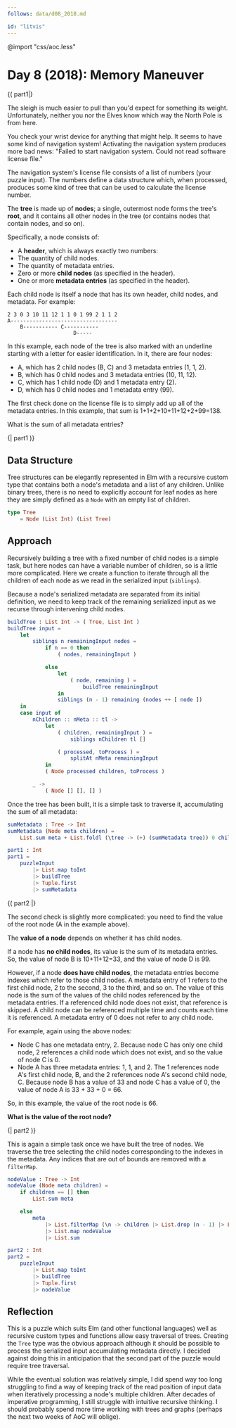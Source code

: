 ```yaml
---
follows: data/d08_2018.md

id: "litvis"
---
```


@import "css/aoc.less"

# Day 8 (2018): Memory Maneuver

{( part1|}

The sleigh is much easier to pull than you'd expect for something its weight. Unfortunately, neither you nor the Elves know which way the North Pole is from here.

You check your wrist device for anything that might help. It seems to have some kind of navigation system! Activating the navigation system produces more bad news: "Failed to start navigation system. Could not read software license file."

The navigation system's license file consists of a list of numbers (your puzzle input). The numbers define a data structure which, when processed, produces some kind of tree that can be used to calculate the license number.

The **tree** is made up of **nodes**; a single, outermost node forms the tree's **root**, and it contains all other nodes in the tree (or contains nodes that contain nodes, and so on).

Specifically, a node consists of:

- A **header**, which is always exactly two numbers:
- The quantity of child nodes.
- The quantity of metadata entries.
- Zero or more **child nodes** (as specified in the header).
- One or more **metadata entries** (as specified in the header).

Each child node is itself a node that has its own header, child nodes, and metadata. For example:

    2 3 0 3 10 11 12 1 1 0 1 99 2 1 1 2
    A----------------------------------
        B----------- C-----------
                         D-----

In this example, each node of the tree is also marked with an underline starting with a letter for easier identification. In it, there are four nodes:

- A, which has 2 child nodes (B, C) and 3 metadata entries (1, 1, 2).
- B, which has 0 child nodes and 3 metadata entries (10, 11, 12).
- C, which has 1 child node (D) and 1 metadata entry (2).
- D, which has 0 child nodes and 1 metadata entry (99).

The first check done on the license file is to simply add up all of the metadata entries. In this example, that sum is 1+1+2+10+11+12+2+99=138.

What is the sum of all metadata entries?

{| part1 )}

## Data Structure

Tree structures can be elegantly represented in Elm with a recursive custom type that contains both a node's metadata and a list of any children. Unlike binary trees, there is no need to explicitly account for leaf nodes as here they are simply defined as a `Node` with an empty list of children.

```elm {l}
type Tree
    = Node (List Int) (List Tree)
```

## Approach

Recursively building a tree with a fixed number of child nodes is a simple task, but here nodes can have a variable number of children, so is a little more complicated. Here we create a function to iterate through all the children of each node as we read in the serialized input (`siblings`).

Because a node's serialized metadata are separated from its initial definition, we need to keep track of the remaining serialized input as we recurse through intervening child nodes.

```elm {l}
buildTree : List Int -> ( Tree, List Int )
buildTree input =
    let
        siblings n remainingInput nodes =
            if n == 0 then
                ( nodes, remainingInput )

            else
                let
                    ( node, remaining ) =
                        buildTree remainingInput
                in
                siblings (n - 1) remaining (nodes ++ [ node ])
    in
    case input of
        nChildren :: nMeta :: tl ->
            let
                ( children, remainingInput ) =
                    siblings nChildren tl []

                ( processed, toProcess ) =
                    splitAt nMeta remainingInput
            in
            ( Node processed children, toProcess )

        _ ->
            ( Node [] [], [] )
```

Once the tree has been built, it is a simple task to traverse it, accumulating the sum of all metadata:

```elm {l}
sumMetadata : Tree -> Int
sumMetadata (Node meta children) =
    List.sum meta + List.foldl (\tree -> (+) (sumMetadata tree)) 0 children
```

```elm {l r}
part1 : Int
part1 =
    puzzleInput
        |> List.map toInt
        |> buildTree
        |> Tuple.first
        |> sumMetadata
```

{( part2 |}

The second check is slightly more complicated: you need to find the value of the root node (A in the example above).

The **value of a node** depends on whether it has child nodes.

If a node has **no child nodes**, its value is the sum of its metadata entries. So, the value of node B is 10+11+12=33, and the value of node D is 99.

However, if a node **does have child nodes**, the metadata entries become indexes which refer to those child nodes. A metadata entry of 1 refers to the first child node, 2 to the second, 3 to the third, and so on. The value of this node is the sum of the values of the child nodes referenced by the metadata entries. If a referenced child node does not exist, that reference is skipped. A child node can be referenced multiple time and counts each time it is referenced. A metadata entry of 0 does not refer to any child node.

For example, again using the above nodes:

- Node C has one metadata entry, 2. Because node C has only one child node, 2 references a child node which does not exist, and so the value of node C is 0.
- Node A has three metadata entries: 1, 1, and 2. The 1 references node A's first child node, B, and the 2 references node A's second child node, C. Because node B has a value of 33 and node C has a value of 0, the value of node A is 33 + 33 + 0 = 66.

So, in this example, the value of the root node is 66.

**What is the value of the root node?**

{| part2 )}

This is again a simple task once we have built the tree of nodes. We traverse the tree selecting the child nodes corresponding to the indexes in the metadata. Any indices that are out of bounds are removed with a `filterMap`.

```elm {l}
nodeValue : Tree -> Int
nodeValue (Node meta children) =
    if children == [] then
        List.sum meta

    else
        meta
            |> List.filterMap (\n -> children |> List.drop (n - 1) |> List.head)
            |> List.map nodeValue
            |> List.sum
```

```elm {l r}
part2 : Int
part2 =
    puzzleInput
        |> List.map toInt
        |> buildTree
        |> Tuple.first
        |> nodeValue
```

## Reflection

This is a puzzle which suits Elm (and other functional languages) well as recursive custom types and functions allow easy traversal of trees. Creating the `Tree` type was the obvious approach although it should be possible to process the serialized input accumulating metadata directly. I decided against doing this in anticipation that the second part of the puzzle would require tree traversal.

While the eventual solution was relatively simple, I did spend way too long struggling to find a way of keeping track of the read position of input data when iteratively processing a node's multiple children. After decades of imperative programming, I still struggle with intuitive recursive thinking. I should probably spend more time working with trees and graphs (perhaps the next two weeks of AoC will oblige).

